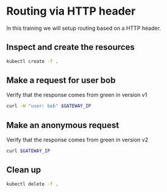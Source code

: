 # Routing via HTTP header

In this training we will setup routing based on a HTTP header.

## Inspect and create the resources

```bash
kubectl create -f .
```

## Make a request for user bob

Verify that the response comes from green in version v1

```bash
curl -H "user: bob" $GATEWAY_IP
```

## Make an anonymous request

Verify that the response comes from green in version v2

```bash
curl $GATEWAY_IP
```

## Clean up

```bash
kubectl delete -f .
```
